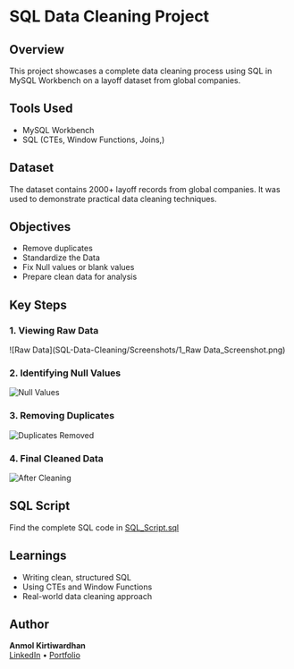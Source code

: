 # SQL Data Cleaning Project

## Overview
This project showcases a complete data cleaning process using SQL in MySQL Workbench on a layoff dataset from global companies.

## Tools Used
- MySQL Workbench  
- SQL (CTEs, Window Functions, Joins,)

## Dataset
The dataset contains 2000+ layoff records from global companies. It was used to demonstrate practical data cleaning techniques.

## Objectives
- Remove duplicates  
- Standardize the Data 
- Fix Null values or blank values
- Prepare clean data for analysis

## Key Steps

### 1. Viewing Raw Data  
![Raw Data](SQL-Data-Cleaning/Screenshots/1_Raw Data_Screenshot.png)

### 2. Identifying Null Values  
![Null Values](Screenshots/null_values.png)

### 3. Removing Duplicates  
![Duplicates Removed](Screenshots/duplicates_removed.png)

### 4. Final Cleaned Data  
![After Cleaning](Screenshots/after_cleaning.png)

## SQL Script
Find the complete SQL code in [SQL_Script.sql](./SQL_Script.sql)

## Learnings
- Writing clean, structured SQL  
- Using CTEs and Window Functions  
- Real-world data cleaning approach

## Author
**Anmol Kirtiwardhan**  
[LinkedIn](https://www.linkedin.com) • [Portfolio](https://your-portfolio.com)
